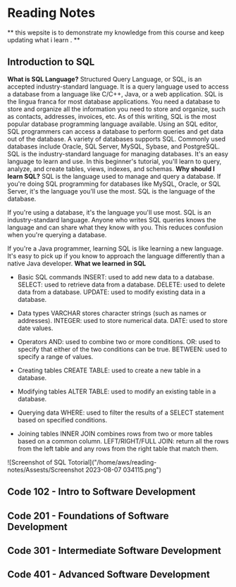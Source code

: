 # Reading Notes

** this wepsite is to demonstrate my knowledge from this course and keep updating what i learn . **

## Introduction to SQL 
**What is SQL Language?**
Structured Query Language, or SQL, is an accepted industry-standard language. It is a query language used to access a database from a language like C/C++, Java, or a web application. SQL is the lingua franca for most database applications. You need a database to store and organize all the information you need to store and organize, such as contacts, addresses, invoices, etc. As of this writing, SQL is the most popular database programming language available.
Using an SQL editor, SQL programmers can access a database to perform queries and get data out of the database. A variety of databases supports SQL. Commonly used databases include Oracle, SQL Server, MySQL, Sybase, and PostgreSQL.
SQL is the industry-standard language for managing databases. It's an easy language to learn and use. In this beginner's tutorial, you'll learn to query, analyze, and create tables, views, indexes, and schemas.
**Why should I learn SQL?**
SQL is the language used to manage and query a database. If you're doing SQL programming for databases like MySQL, Oracle, or SQL Server, it's the language you'll use the most. SQL is the language of the database.

If you're using a database, it's the language you'll use most. SQL is an industry-standard language. Anyone who writes SQL queries knows the language and can share what they know with you. This reduces confusion when you're querying a database.

If you're a Java programmer, learning SQL is like learning a new language. It's easy to pick up if you know to approach the language differently than a native Java developer.
**What we learned in SQL**
- Basic SQL commands
INSERT: used to add new data to a database.
SELECT: used to retrieve data from a database.
DELETE: used to delete data from a database.
UPDATE: used to modify existing data in a database.

- Data types
VARCHAR stores character strings (such as names or addresses).
INTEGER: used to store numerical data.
DATE: used to store date values.

- Operators
AND: used to combine two or more conditions.
OR: used to specify that either of the two conditions can be true.
BETWEEN: used to specify a range of values.

- Creating tables
CREATE TABLE: used to create a new table in a database.

- Modifying tables
ALTER TABLE: used to modify an existing table in a database.

- Querying data
WHERE: used to filter the results of a SELECT statement based on specified conditions.

- Joining tables
INNER JOIN combines rows from two or more tables based on a common column.
LEFT/RIGHT/FULL JOIN: return all the rows from the left table and any rows from the right table that match them.

![Screenshot of SQL Totorial]("/home/aws/reading-notes/Assests/Screenshot 2023-08-07 034115.png")

## Code 102 - Intro to Software Development

## Code 201 - Foundations of Software Development

## Code 301 - Intermediate Software Development

## Code 401 - Advanced Software Development

